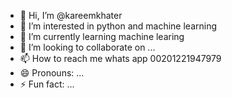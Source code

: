 - 👋 Hi, I’m @kareemkhater
- 👀 I’m interested in python and machine learning 
- 🌱 I’m currently learning machine learing 
- 💞️ I’m looking to collaborate on ...
- 📫 How to reach me whats app 00201221947979
- 😄 Pronouns: ...
- ⚡ Fun fact: ...

<!---
kareemkhater/kareemkhater is a ✨ special ✨ repository because its `README.md` (this file) appears on your GitHub profile.
You can click the Preview link to take a look at your changes.
--->
